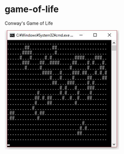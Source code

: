 # game-of-life
Conway's Game of Life

![Screen shot](https://raw.githubusercontent.com/minaminao/game-of-life/master/image.jpg)